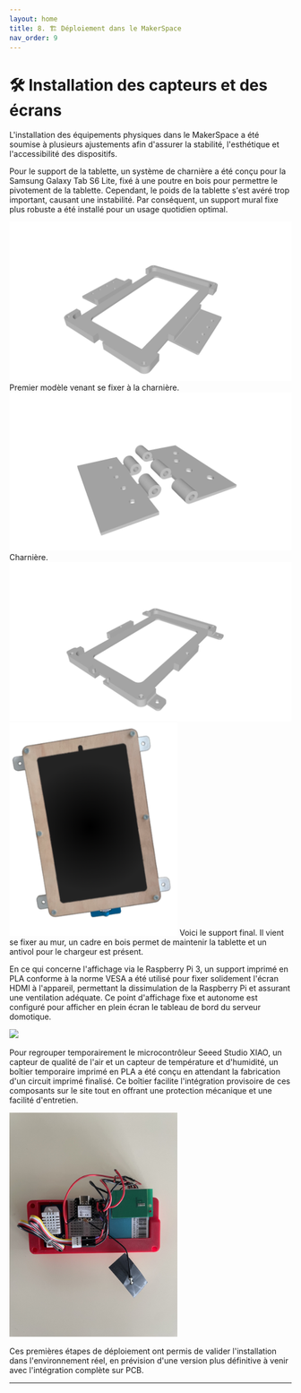 ```yaml
---
layout: home
title: 8. 🏗️ Déploiement dans le MakerSpace
nav_order: 9
---
```


# 🛠️ Installation des capteurs et des écrans

L'installation des équipements physiques dans le MakerSpace a été soumise à plusieurs ajustements afin d'assurer la stabilité, l'esthétique et l'accessibilité des dispositifs.

Pour le support de la tablette, un système de charnière a été conçu pour la Samsung Galaxy Tab S6 Lite, fixé à une poutre en bois pour permettre le pivotement de la tablette. Cependant, le poids de la tablette s'est avéré trop important, causant une instabilité. Par conséquent, un support mural fixe plus robuste a été installé pour un usage quotidien optimal.

<img src="images/model.png" width="600"/>
Premier modèle venant se fixer à la charnière.
<img src="images/model2.png" width="600"/>
Charnière.

<img src="images/model3.png" width="600"/>
<img src="images/support_mural.png" width="300"/>
Voici le support final. Il vient se fixer au mur, un cadre en bois permet de maintenir la tablette et un antivol pour le chargeur est présent.

En ce qui concerne l'affichage via le Raspberry Pi 3, un support imprimé en PLA conforme à la norme VESA a été utilisé pour fixer solidement l'écran HDMI à l'appareil, permettant la dissimulation de la Raspberry Pi et assurant une ventilation adéquate. Ce point d'affichage fixe et autonome est configuré pour afficher en plein écran le tableau de bord du serveur domotique.

<img src="https://github.com/user-attachments/assets/3d8d3442-7138-4ddf-998c-32199f86c822" width="200"/>

Pour regrouper temporairement le microcontrôleur Seeed Studio XIAO, un capteur de qualité de l'air et un capteur de température et d'humidité, un boîtier temporaire imprimé en PLA a été conçu en attendant la fabrication d'un circuit imprimé finalisé. Ce boîtier facilite l'intégration provisoire de ces composants sur le site tout en offrant une protection mécanique et une facilité d'entretien.

<img src="images/support_capteur.jpg" width="300"/>

Ces premières étapes de déploiement ont permis de valider l'installation dans l'environnement réel, en prévision d'une version plus définitive à venir avec l'intégration complète sur PCB.

---
